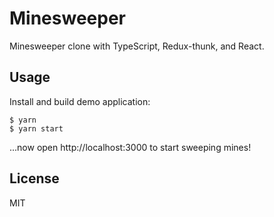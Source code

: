 # Minesweeper

Minesweeper clone with TypeScript, Redux-thunk, and React.

## Usage

Install and build demo application:

    $ yarn
    $ yarn start

...now open http://localhost:3000 to start sweeping mines!

## License

MIT
